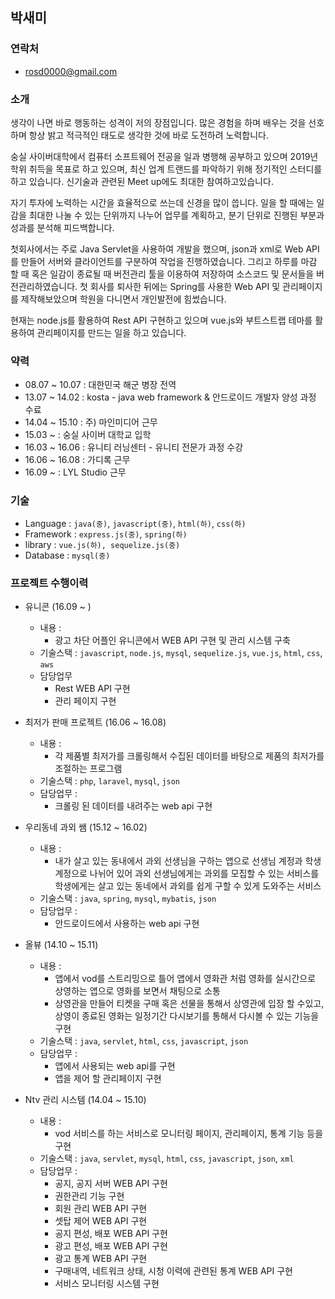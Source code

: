 ## 박새미

### 연락처
* rosd0000@gmail.com

### 소개
생각이 나면 바로 행동하는 성격이 저의 장점입니다. 많은 경험을 하며 배우는 것을 선호하며 항상 밝고 적극적인 태도로 생각한 것에 바로 도전하려 노력합니다.  

숭실 사이버대학에서 컴퓨터 소프트웨어 전공을 일과 병행해 공부하고 있으며 2019년 학위 취득을 목표로 하고 있으며, 최신 업계 트랜드를 파악하기 위해 정기적인 스터디를 하고 있습니다. 신기술과 관련된 Meet up에도  최대한 참여하고있습니다. 

자기 투자에 노력하는 시간을 효율적으로 쓰는데 신경을 많이 씁니다. 일을 할 때에는 일감을 최대한 나눌 수 있는 단위까지 나누어 업무를 계획하고, 분기 단위로  진행된 부분과 성과를 분석해 피드백합니다.

첫회사에서는 주로 Java Servlet을 사용하여 개발을 했으며, json과 xml로 Web API를 만들어 서버와 클라이언트를 구분하여 작업을 진행하였습니다. 그리고 하루를 마감 할 때 혹은 일감이 종료될 때 버전관리 툴을 이용하여 저장하여 소스코드 및 문서들을 버전관리하였습니다. 첫 회사를 퇴사한 뒤에는 Spring를 사용한 Web API 및 관리페이지를 제작해보았으며 학원을 다니면서 개인발전에 힘썼습니다.

현재는 node.js를 활용하여 Rest API 구현하고 있으며 vue.js와 부트스트랩 테마를 활용하여 관리페이지를 만드는 일을 하고 있습니다.

### 약력
* 08.07 ~ 10.07 : 대한민국 해군 병장 전역
* 13.07 ~ 14.02 : kosta - java web framework & 안드로이드 개발자 양성 과정 수료
* 14.04 ~ 15.10 : 주) 마인미디어 근무
* 15.03 ~ : 숭실 사이버 대학교 입학
* 16.03 ~ 16.06 : 유니티 러닝센터 - 유니티 전문가 과정 수강
* 16.06 ~ 16.08 : 가디록 근무
* 16.09 ~ : LYL Studio 근무


### 기술
* Language : `java(중)`, `javascript(중)`, `html(하)`, `css(하)`
* Framework : `express.js(중)`, `spring(하)`
* library : `vue.js(하), sequelize.js(중)`
* Database : `mysql(중)`

### 프로젝트 수행이력
* 유니콘 (16.09 ~ )
	- 내용 :
		- 광고 차단 어플인 유니콘에서 WEB API 구현 및 관리 시스템 구축
	- 기술스택 : `javascript`, `node.js`, `mysql`, `sequelize.js`, `vue.js`, `html`, `css`, `aws`
	- 담당업무
		- Rest WEB API 구현
		- 관리 페이지 구현

* 최저가 판매 프로젝트 (16.06 ~ 16.08)
	- 내용 :
		- 각 제품별 최저가를 크롤링해서 수집된 데이터를 바탕으로 제품의 최저가를 조절하는 프로그램
	- 기술스택 : `php`, `laravel`, `mysql`, `json`
	- 담당업무 : 
		- 크롤링 된 데이터를 내려주는 web api 구현

* 우리동네 과외 쌤 (15.12 ~ 16.02)
	- 내용 : 
		- 내가 살고 있는 동내에서 과외 선생님을 구하는 앱으로 선생님 계정과 학생 계정으로 나뉘어 있어 과외 선생님에게는 과외를 모집할 수 있는 서비스를 학생에게는 살고 있는 동네에서 과외를 쉽게 구할 수 있게 도와주는 서비스
	- 기술스택 : `java`, `spring`, `mysql`, `mybatis`, `json`
	- 담당업무 : 
		- 안드로이드에서 사용하는 web api 구현

* 올뷰 (14.10 ~ 15.11)
	- 내용 : 
		- 앱에서 vod를 스트리밍으로 틀어 앱에서 영화관 처럼 영화를 실시간으로 상영하는 앱으로 영화를 보면서 채팅으로 소통
		- 상영관을 만들어 티켓을 구매 혹은 선물을 통해서 상영관에 입장 할 수있고, 상영이 종료된 영화는 일정기간 다시보기를 통해서 다시볼 수 있는 기능을 구현
	- 기술스택 : `java`, `servlet`, `html`, `css`, `javascript`, `json`
	- 담당업무 : 
		- 앱에서 사용되는 web api를 구현
		- 앱을 제어 할 관리페이지 구현

* Ntv 관리 시스템 (14.04 ~ 15.10)
	- 내용 :
		- vod 서비스를 하는 서비스로 모니터링 페이지, 관리페이지, 통계 기능 등을 구현
	- 기술스택 : `java`, `servlet`, `mysql`, `html`, `css`, `javascript`, `json`, `xml`
	- 담당업무 :
		- 공지, 공지 서버 WEB API 구현
		- 권한관리 기능 구현
		- 회원 관리 WEB API 구현
		- 셋탑 제어 WEB API 구현
		- 공지 편성, 배포 WEB API 구현
		- 광고 편성, 배포 WEB API 구현 
		- 광고 통계 WEB API 구현
		- 구매내역, 네트워크 상태, 시청 이력에 관련된 통계 WEB API 구현
		- 서비스 모니터링 시스템 구현	



